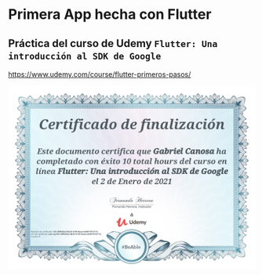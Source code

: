# Primera App hecha con Flutter

## Práctica del curso de Udemy `Flutter: Una introducción al SDK de Google`
https://www.udemy.com/course/flutter-primeros-pasos/

![Image description](https://github.com/GabrielCanosa/First-Stepts-Flutter/blob/main/Image/Diploma%20Flutter.jpg)
